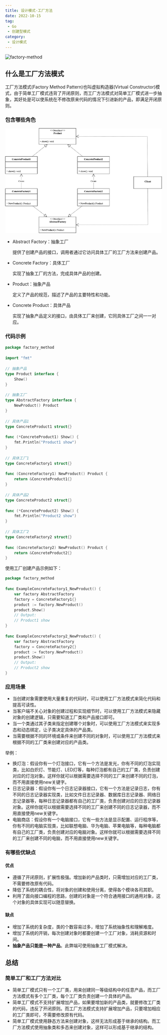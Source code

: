 ```yaml
---
title: 设计模式-工厂方法
date: 2022-10-15
tag:
 - Go
 - 创建型模式
category:
 - 设计模式
---
```


![factory-method](https://refactoringguru.cn/images/patterns/content/factory-method/factory-method-zh-2x.png)

<!-- more -->

## 什么是工厂方法模式

工厂方法模式(Factory Method Pattern)也叫虚拟构造器(Virtual Constructor)模式，由于简单工厂模式违背了开闭原则，而工厂方法模式对简单工厂模式进一步抽象，其好处是可以使系统在不修改原来代码的情况下引进新的产品，即满足开闭原则。

### 包含哪些角色

![工厂方法模式](../images/factory-method.png)

- Abstract Factory：抽象工厂

  提供了创建产品的接口，调用者通过它访问具体工厂的工厂方法来创建产品。

- Concrete Factory：具体工厂

  实现了抽象工厂的方法，完成具体产品的创建。

- Product：抽象产品

  定义了产品的规范，描述了产品的主要特性和功能。

- Concrete Product：具体产品

  实现了抽象产品定义的接口，由具体工厂来创建，它同具体工厂之间一一对应。

### 代码示例

```go
package factory_method

import "fmt"

// 抽象产品
type Product interface {
	Show()
}

// 抽象工厂
type AbstractFactory interface {
	NewProduct() Product
}

// 具体产品1
type ConcreteProduct1 struct{}

func (*ConcreteProduct1) Show() {
	fmt.Println("Product1 show")
}

// 具体工厂1
type ConcreteFactory1 struct{}

func (ConcreteFactory1) NewProduct() Product {
	return &ConcreteProduct1{}
}

// 具体产品2
type ConcreteProduct2 struct{}

func (*ConcreteProduct2) Show() {
	fmt.Println("Product2 show")
}

// 具体工厂2
type ConcreteFactory2 struct{}

func (ConcreteFactory2) NewProduct() Product {
	return &ConcreteProduct2{}
}
```

使用工厂创建产品示例如下：

```go
package factory_method

func ExampleConcreteFactory1_NewProduct() {
	var factory AbstractFactory
	factory = ConcreteFactory1{}
	product := factory.NewProduct()
	product.Show()
	// Output:
	// Product1 show
}

func ExampleConcreteFactory2_NewProduct() {
	var factory AbstractFactory
	factory = ConcreteFactory2{}
	product := factory.NewProduct()
	product.Show()
	// Output:
	// Product2 show
}
```

### 应用场景

- 当创建对象需要使用大量重复的代码时，可以使用工厂方法模式来简化代码和提高可读性。
- 当客户端不关心对象的创建过程和实现细节时，可以使用工厂方法模式来隐藏对象的创建逻辑，只需要知道工厂类和产品接口即可。
- 当一个类通过其子类来指定创建哪个对象时，可以使用工厂方法模式来实现多态和动态绑定，让子类决定具体的产品类。
- 当需要根据不同的环境或条件来创建不同的对象时，可以使用工厂方法模式来根据不同的工厂类来创建对应的产品类。

举例：

- 换灯泡：假设你有一个灯泡接口，它有一个方法是发光，你有不同的灯泡实现类，比如白炽灯、节能灯、LED灯等，每种灯泡都有自己的工厂类，负责创建对应的灯泡对象。这样你就可以根据需要选择不同的工厂来创建不同的灯泡，而不用直接使用new关键字。
- 日志记录器：假设你有一个日志记录器接口，它有一个方法是记录日志，你有不同的日志记录器实现类，比如文件日志记录器、数据库日志记录器、网络日志记录器等，每种日志记录器都有自己的工厂类，负责创建对应的日志记录器对象。这样你就可以根据需要选择不同的工厂来创建不同的日志记录器，而不用直接使用new关键字。
- 电脑商店：假设你有一个电脑接口，它有一些方法是显示配置、运行程序等，你有不同的电脑实现类，比如联想电脑、华为电脑、苹果电脑等，每种电脑都有自己的工厂类，负责创建对应的电脑对象。这样你就可以根据需要选择不同的工厂来创建不同的电脑，而不用直接使用new关键字。

### 有哪些优缺点

#### 优点

- 遵循了开闭原则，扩展性极强。增加新的产品类时，只需增加对应的工厂类，不需要修改原有代码。
- 降低了系统的耦合性，将对象的创建和使用分离，使得各个模块各司其职。
- 利用了面向接口编程的思路，创建的对象是一个符合通用接口的通用对象，这个对象的具体实现可以随意替换。

#### 缺点

- 增加了系统的复杂度，类的个数容易过多，增加了系统抽象性和理解难度。
- 增加了系统的开销，每次创建对象时都要创建一个工厂对象，消耗资源和时间。
- **抽象产品只能是一种产品**。此弊端可使用抽象工厂模式解决。

## 总结

### 简单工厂和工厂方法对比

- 简单工厂模式只有一个工厂类，用来创建同一等级结构中的任意产品，而工厂方法模式有多个工厂类，每个工厂类负责创建一个具体的产品。
- 简单工厂模式不支持扩展增加产品，如果要增加新的产品类，就要修改工厂类的代码，违反了开闭原则。而工厂方法模式支持扩展增加产品，只要增加相应的工厂类即可，不需要修改原有代码。
- 简单工厂模式使用静态方法来创建对象，这样无法形成基于继承的结构。而工厂方法模式使用抽象类和多态来创建对象，这样可以形成基于继承的结构。
